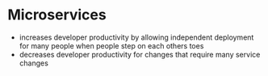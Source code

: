 # Microservices

- increases developer productivity by allowing independent deployment for many people when people step on each others toes
- decreases developer productivity for changes that require many service changes